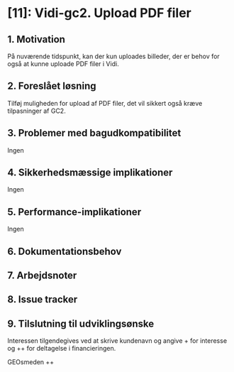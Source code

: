 # [11]: Vidi-gc2. Upload PDF filer

## 1. Motivation

På nuværende tidspunkt, kan der kun uploades billeder, der er behov for også at kunne uploade PDF filer i Vidi.

## 2. Foreslået løsning  
Tilføj muligheden for upload af PDF filer, det vil sikkert også kræve tilpasninger af GC2.

## 3. Problemer med bagudkompatibilitet
Ingen

## 4. Sikkerhedsmæssige implikationer
Ingen

## 5. Performance-implikationer
Ingen

## 6. Dokumentationsbehov

## 7. Arbejdsnoter

## 8. Issue tracker

## 9. Tilslutning til udviklingsønske
Interessen tilgendegives ved at skrive kundenavn og angive + for interesse og ++ for deltagelse i financieringen.

GEOsmeden ++

